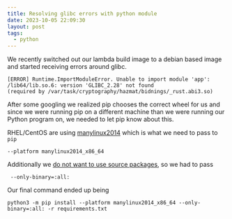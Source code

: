 ```yaml
---
title: Resolving glibc errors with python module
date: 2023-10-05 22:09:30
layout: post
tags:
  - python
---
```


We recently switched out our lambda build image to a debian based image and started receiving errors around glibc. 

```shell
[ERROR] Runtime.ImportModuleError. Unable to import module 'app':
/lib64/lib.so.6: version 'GLIBC_2.28' not found
(required by /var/task/cryptography/hazmat/bidnings/_rust.abi3.so)
```

After some googling we realized pip chooses the correct wheel for us and since we were running pip on a different machine than we were running our Python program on, we needed to let pip know about this.

RHEL/CentOS are using [manylinux2014](https://peps.python.org/pep-0599/) which is what we need to pass to `pip`

```shell
--platform manylinux2014_x86_64
```

Additionally we [do not want to use source packages](https://pip.pypa.io/en/stable/cli/pip_install/#cmdoption-only-binary), so we had to pass

```shell
 --only-binary=:all:
```

Our final command ended up being

```shell
python3 -m pip install --platform manylinux2014_x86_64 --only-binary=:all: -r requirements.txt
```

